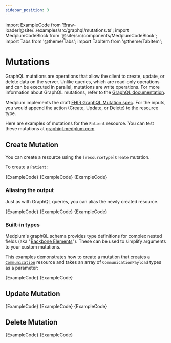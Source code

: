 ```yaml
---
sidebar_position: 3
---
```


import ExampleCode from '!!raw-loader!@site/../examples/src/graphql/mutations.ts';
import MedplumCodeBlock from '@site/src/components/MedplumCodeBlock';
import Tabs from '@theme/Tabs';
import TabItem from '@theme/TabItem';

# Mutations

GraphQL mutations are operations that allow the client to create, update, or delete data on the server. Unlike queries, which are read-only operations and can be executed in parallel, mutations are write operations. For more information about GraphQL mutations, refer to the [GraphQL documentation](https://graphql.org/learn/queries/#mutations).

Medplum implements the draft [FHIR GraphQL Mutation spec](https://hl7.org/fhir/R4/graphql.html#mutations). For the inputs, you would append the action (Create, Update, or Delete) to the resource type.

Here are examples of mutations for the `Patient` resource. You can test these mutations at [graphiql.medplum.com](https://graphiql.medplum.com/)

## Create Mutation

You can create a resource using the `[resourceType]Create` mutation.

To create a [`Patient`](/docs/api/fhir/resources/patient):

<Tabs groupId="language">
  <TabItem value="graphql" label="GraphQL">
    <MedplumCodeBlock language="graphql" selectBlocks="MutationCreatePatientGraphQL">
      {ExampleCode}
    </MedplumCodeBlock>
  </TabItem>
  <TabItem value="ts" label="Typescript">
    <MedplumCodeBlock language="ts" selectBlocks="MutationCreatePatient">
      {ExampleCode}
    </MedplumCodeBlock>
  </TabItem>
</Tabs>

<DetailsBlock summary="Example Response">
  <MedplumCodeBlock language="ts" selectBlocks="MutationCreateResponse">
    {ExampleCode}
  </MedplumCodeBlock>
</DetailsBlock>

### Aliasing the output

Just as with GraphQL queries, you can alias the newly created resource.

<Tabs groupId="language">
  <TabItem value="graphql" label="GraphQL">
    <MedplumCodeBlock language="graphql" selectBlocks="MutationCreatePatientGraphQLAliased">
      {ExampleCode}
    </MedplumCodeBlock>
  </TabItem>
  <TabItem value="ts" label="Typescript">
    <MedplumCodeBlock language="ts" selectBlocks="MutationCreatePatientAliased">
      {ExampleCode}
    </MedplumCodeBlock>
  </TabItem>
</Tabs>

<DetailsBlock summary="Example Response">
  <MedplumCodeBlock language="ts" selectBlocks="MutationCreateResponseAliased">
    {ExampleCode}
  </MedplumCodeBlock>
</DetailsBlock>

### Built-in types

Medplum's graphQL schema provides type definitions for complex nested fields (aka "[Backbone Elements](https://www.hl7.org/fhir/R4/backboneelement.html#BackboneElement)"). These can be used to simplify arguments to your custom mutations.

This examples demonstrates how to create a mutation that creates a [`Communication`](/docs/api/fhir/resources/communication) resource and takes an array of `CommunicationPayload` types as a parameter:

<Tabs groupId="language">
  <TabItem value="graphql" label="GraphQL">
    <MedplumCodeBlock language="graphql" selectBlocks="MutationCreateCommunicationGraphQL">
      {ExampleCode}
    </MedplumCodeBlock>
  </TabItem>
  <TabItem value="ts" label="Typescript">
    <MedplumCodeBlock language="ts" selectBlocks="MutationCreateCommunication">
      {ExampleCode}
    </MedplumCodeBlock>
  </TabItem>
</Tabs>

## Update Mutation

<Tabs groupId="language">
  <TabItem value="graphql" label="GraphQL">
    <MedplumCodeBlock language="graphql" selectBlocks="MutationPatientUpdateGraphQL">
      {ExampleCode}
    </MedplumCodeBlock>
  </TabItem>
  <TabItem value="ts" label="Typescript">
    <MedplumCodeBlock language="ts" selectBlocks="MutationPatientUpdateTS">
      {ExampleCode}
    </MedplumCodeBlock>
  </TabItem>
</Tabs>

<DetailsBlock summary="Example Response">
  <MedplumCodeBlock language="ts" selectBlocks="MutationUpdateResponse">
    {ExampleCode}
  </MedplumCodeBlock>
</DetailsBlock>

## Delete Mutation

<Tabs groupId="language">
  <TabItem value="graphql" label="GraphQL">
    <MedplumCodeBlock language="graphql" selectBlocks="MutationPatientDeleteGraphQL">
      {ExampleCode}
    </MedplumCodeBlock>
  </TabItem>
  <TabItem value="ts" label="Typescript">
    <MedplumCodeBlock language="ts" selectBlocks="MutationPatientDeleteTS">
      {ExampleCode}
    </MedplumCodeBlock>
  </TabItem>
</Tabs>
